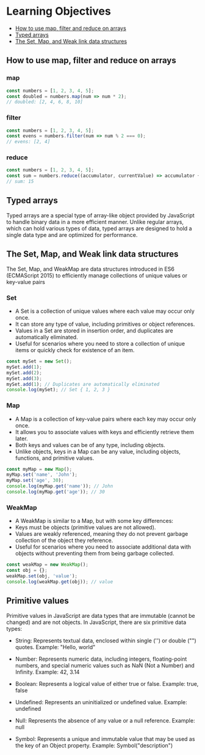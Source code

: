 # Learning Objectives

- [How to use map, filter and reduce on arrays](#How-to-use-map,-filter-and-reduce-on-arrays)
- [Typed arrays](#Typedarrays)
- [The Set, Map, and Weak link data structures](#The-Set,-Map,-and-Weak-link-data-structures)

## How to use map, filter and reduce on arrays
### map
```javascript
const numbers = [1, 2, 3, 4, 5];
const doubled = numbers.map(num => num * 2);
// doubled: [2, 4, 6, 8, 10]

```
### filter
```javascript
const numbers = [1, 2, 3, 4, 5];
const evens = numbers.filter(num => num % 2 === 0);
// evens: [2, 4]

```
### reduce
```javascript
const numbers = [1, 2, 3, 4, 5];
const sum = numbers.reduce((accumulator, currentValue) => accumulator + currentValue, 0);
// sum: 15

```
## Typed arrays
Typed arrays are a special type of array-like object provided by JavaScript to handle binary data in a more efficient manner. Unlike regular arrays, which can hold various types of data, typed arrays are designed to hold a single data type and are optimized for performance.
## The Set, Map, and Weak link data structures
The Set, Map, and WeakMap are data structures introduced in ES6 (ECMAScript 2015) to efficiently manage collections of unique values or key-value pairs

### Set
- A Set is a collection of unique values where each value may occur only once.
- It can store any type of value, including primitives or object references.
- Values in a Set are stored in insertion order, and duplicates are automatically eliminated.
- Useful for scenarios where you need to store a collection of unique items or quickly check for existence of an item.

```javascript
const mySet = new Set();
mySet.add(1);
mySet.add(2);
mySet.add(3);
mySet.add(1); // Duplicates are automatically eliminated
console.log(mySet); // Set { 1, 2, 3 }

```

### Map

- A Map is a collection of key-value pairs where each key may occur only once.
- It allows you to associate values with keys and efficiently retrieve them later.
- Both keys and values can be of any type, including objects.
- Unlike objects, keys in a Map can be any value, including objects, functions, and primitive values.

```javascript
const myMap = new Map();
myMap.set('name', 'John');
myMap.set('age', 30);
console.log(myMap.get('name')); // John
console.log(myMap.get('age')); // 30
```

### WeakMap

- A WeakMap is similar to a Map, but with some key differences:
- Keys must be objects (primitive values are not allowed).
- Values are weakly referenced, meaning they do not prevent garbage collection of the object they reference.
- Useful for scenarios where you need to associate additional data with objects without preventing them from being garbage collected.
```javascript
const weakMap = new WeakMap();
const obj = {};
weakMap.set(obj, 'value');
console.log(weakMap.get(obj)); // value

```


## Primitive values
Primitive values in JavaScript are data types that are immutable (cannot be changed) and are not objects. In JavaScript, there are six primitive data types:

- String: Represents textual data, enclosed within single ('') or double ("") quotes.
Example: "Hello, world"

- Number: Represents numeric data, including integers, floating-point numbers, and special numeric values such as NaN (Not a Number) and Infinity.
Example: 42, 3.14

- Boolean: Represents a logical value of either true or false.
Example: true, false

- Undefined: Represents an uninitialized or undefined value.
Example: undefined

- Null: Represents the absence of any value or a null reference.
Example: null

- Symbol: Represents a unique and immutable value that may be used as the key of an Object property.
Example: Symbol("description")

